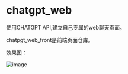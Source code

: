 # chatgpt_web

使用CHATGPT API,建立自己专属的web聊天页面。

chatpgt_web_front是前端页面仓库。

效果图：

![image](https://user-images.githubusercontent.com/10266200/228228101-8ae8e66e-dfe3-4d23-81fa-df858dff7078.png)
